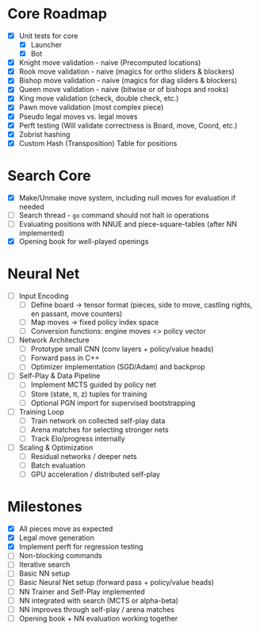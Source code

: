 # Core Roadmap
- [x] Unit tests for core
    - [x] Launcher
    - [x] Bot
- [x] Knight move validation - naive (Precomputed locations)
- [x] Rook move validation - naive (magics for ortho sliders & blockers)
- [x] Bishop move validation - naive (magics for diag sliders & blockers)
- [x] Queen move validation - naive (bitwise or of bishops and rooks)
- [x] King move validation (check, double check, etc.)
- [x] Pawn move validation (most complex piece)
- [X] Pseudo legal moves vs. legal moves
- [x] Perft testing (Will validate correctness is Board, move, Coord, etc.)
- [x] Zobrist hashing
- [x] Custom Hash (Transposition) Table for positions

# Search Core
- [x] Make/Unmake move system, including null moves for evaluation if needed
- [ ] Search thread - `go` command should not halt io operations
- [ ] Evaluating positions with NNUE and piece-square-tables (after NN implemented)
- [x] Opening book for well-played openings

# Neural Net
- [ ] Input Encoding
    - [ ] Define board → tensor format (pieces, side to move, castling rights, en passant, move counters)
    - [ ] Map moves → fixed policy index space
    - [ ] Conversion functions: engine moves <> policy vector
- [ ] Network Architecture
    - [ ] Prototype small CNN (conv layers + policy/value heads)
    - [ ] Forward pass in C++ 
    - [ ] Optimizer implementation (SGD/Adam) and backprop
- [ ] Self-Play & Data Pipeline
    - [ ] Implement MCTS guided by policy net
    - [ ] Store (state, π, z) tuples for training
    - [ ] Optional PGN import for supervised bootstrapping
- [ ] Training Loop
    - [ ] Train network on collected self-play data
    - [ ] Arena matches for selecting stronger nets
    - [ ] Track Elo/progress internally
- [ ] Scaling & Optimization
    - [ ] Residual networks / deeper nets
    - [ ] Batch evaluation
    - [ ] GPU acceleration / distributed self-play

# Milestones
- [x] All pieces move as expected
- [x] Legal move generation
- [x] Implement perft for regression testing
- [ ] Non-blocking commands
- [ ] Iterative search
- [ ] Basic NN setup
- [ ] Basic Neural Net setup (forward pass + policy/value heads)
- [ ] NN Trainer and Self-Play implemented
- [ ] NN integrated with search (MCTS or alpha-beta)
- [ ] NN improves through self-play / arena matches
- [ ] Opening book + NN evaluation working together

